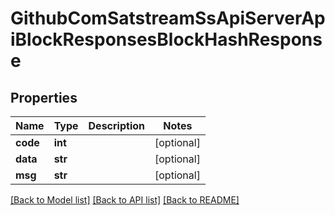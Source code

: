 # GithubComSatstreamSsApiServerApiBlockResponsesBlockHashResponse

## Properties
Name | Type | Description | Notes
------------ | ------------- | ------------- | -------------
**code** | **int** |  | [optional] 
**data** | **str** |  | [optional] 
**msg** | **str** |  | [optional] 

[[Back to Model list]](../README.md#documentation-for-models) [[Back to API list]](../README.md#documentation-for-api-endpoints) [[Back to README]](../README.md)


